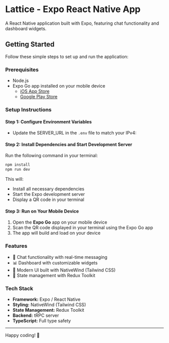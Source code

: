 # Lattice - Expo React Native App

A React Native application built with Expo, featuring chat functionality and dashboard widgets.

## Getting Started

Follow these simple steps to set up and run the application:

### Prerequisites

- Node.js
- Expo Go app installed on your mobile device
  - [iOS App Store](https://apps.apple.com/app/expo-go/id982107779)
  - [Google Play Store](https://play.google.com/store/apps/details?id=host.exp.exponent)

### Setup Instructions

#### Step 1: Configure Environment Variables

- Update the SERVER_URL in the `.env` file to match your IPv4:

#### Step 2: Install Dependencies and Start Development Server

Run the following command in your terminal:

```bash
npm install
npm run dev
```

This will:
- Install all necessary dependencies
- Start the Expo development server
- Display a QR code in your terminal

#### Step 3: Run on Your Mobile Device

1. Open the **Expo Go** app on your mobile device
2. Scan the QR code displayed in your terminal using the Expo Go app
3. The app will build and load on your device

### Features

- 💬 Chat functionality with real-time messaging
- 📊 Dashboard with customizable widgets
- 🎨 Modern UI built with NativeWind (Tailwind CSS)
- 🔄 State management with Redux Toolkit

### Tech Stack

- **Framework:** Expo / React Native
- **Styling:** NativeWind (Tailwind CSS)
- **State Management:** Redux Toolkit
- **Backend:** tRPC server
- **TypeScript:** Full type safety

---

Happy coding! 🚀
